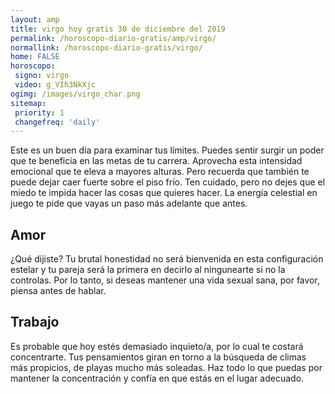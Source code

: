 ```yaml
---
layout: amp
title: virgo hoy gratis 30 de diciembre del 2019 
permalink: /horoscopo-diario-gratis/amp/virgo/
normallink: /horoscopo-diario-gratis/virgo/
home: FALSE
horoscopo:
 signo: virgo
 video: g_VIh3NkXjc
ogimg: /images/virgo_char.png
sitemap:
 priority: 1
 changefreq: 'daily'
---
```



Este es un buen día para examinar tus límites. Puedes sentir surgir un poder que te beneficia en las metas de tu carrera. Aprovecha esta intensidad emocional que te eleva a mayores alturas. Pero recuerda que también te puede dejar caer fuerte sobre el piso frío. Ten cuidado, pero no dejes que el miedo te impida hacer las cosas que quieres hacer. La energía celestial en juego te pide que vayas un paso más adelante que antes.

## Amor

¿Qué dijiste? Tu brutal honestidad no será bienvenida en esta configuración estelar y tu pareja será la primera en decirlo al ningunearte si no la controlas. Por lo tanto, si deseas mantener una vida sexual sana, por favor, piensa antes de hablar.

## Trabajo

Es probable que hoy estés demasiado inquieto/a, por lo cual te costará concentrarte. Tus pensamientos giran en torno a la búsqueda de climas más propicios, de playas mucho más soleadas. Haz todo lo que puedas por mantener la concentración y confía en que estás en el lugar adecuado.
